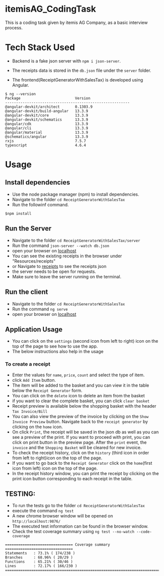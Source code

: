 # itemisAG_CodingTask
This is a coding task given by  itemis AG Company, as a basic interview process. 

# Tech Stack Used

- Backend is a fake json server with `npm i json-server`. 
- The receipts data is stored in the `db.json` file under the `server` folder.

- The frontend(ReceiptGeneratorWithSalesTax) is developed using Angular. 

```
$ ng --version
Package                         Version
---------------------------------------------------------
@angular-devkit/architect       0.1303.9
@angular-devkit/build-angular   13.3.9
@angular-devkit/core            13.3.9
@angular-devkit/schematics      13.3.9
@angular/cdk                    13.3.9
@angular/cli                    13.3.9
@angular/material               13.3.9
@schematics/angular             13.3.9
rxjs                            7.5.7
typescript                      4.6.4

```

# Usage

## Install dependencies
- Use the node package manager (npm) to install dependencies.
- Navigate to the folder `cd ReceiptGeneratorWithSalesTax`
- Run the followinf command.
```
$npm install

```

## Run the Server
- Navigate to the folder `cd ReceiptGeneratorWithSalesTax/server`
- Run the command ```json-server --watch db.json```
- open your browser on [localhost](http://localhost:3000)
- You can see the existing receipts in the browser under "Resources/receipts"
- or Navigate to [receipts](http://localhost:3000/receipts) to see the receipts json
- the server needs to be open for requests. 
- Make sure to leave the server running on the terminal.


## Run the client
- Navigate to the folder `cd ReceiptGeneratorWithSalesTax`
- Run the command ```ng serve```
- open your browser on [localhost](http://localhost:4200/)

## Application Usage
- You can click on the `settings` (second icon from left to right) icon on the top of the page to see how to use the app.
- The below instructions also help in the usage

### To create a receipt
- Enter the values for `name`, `price`, `count` and select the type of item. 
- click `Add Item` button.
- The item will be added to the basket and you can view it in the table below the `Receipt Generator` form.
- You can click on the `delete` icon to delete an item from the basket
- if you want to clear the complete basket, you can click `clear basket`
- Receipt preview is available below the shopping basket with the header `Tax Invoice/Bill`
- You can also view the preview of the invoice by clicking on the `Show Invoice Preview` button. Navigate back to the `receipt generator` by clicking on the `home` icon.
- On click `Print`, the receipt will be saved in the json db as well as you can see a preview of the print. If you want to proceed with print, you can click on print button in the preview page. After the `print` event, the `invoice` and the `Shopping Basket` will be cleared for new invoice.
- To check the receipt history, click on the `history` (third icon in order from left to right)icon on the top of the page.
- If you want to go back to the `Receipt Generator` click on the `home`(first icon from left) icon on the top of the page.
- In the receipt history window, you can print the receipt by clicking on the print icon button corresponding to each receipt in the table.

## TESTING:
- To run the tests go to the folder `cd ReceiptGeneratorWithSalesTax`
- execute the command `ng test`
- A new chrome browser window will be opened on `http://localhost:9876/`
- The executed test information can be found in the browser window.
- Check the test coverage summary using `ng test --no-watch --code-coverage`

````
=============================== Coverage summary ===============================
Statements   : 73.1% ( 174/238 )
Branches     : 68.96% ( 20/29 )
Functions    : 65.21% ( 30/46 )
Lines        : 72.17% ( 166/230 )
================================================================================
````